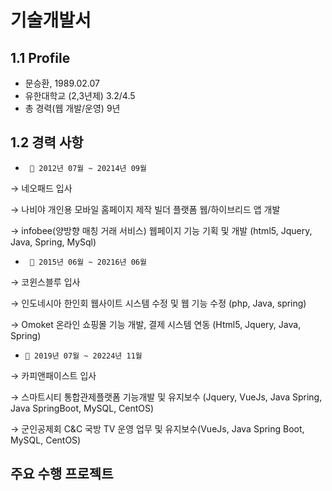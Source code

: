 # 기술개발서
## 1.1 Profile 
- 문승환, 1989.02.07
- 유한대학교 (2,3년제) 3.2/4.5
- 총 경력(웹 개발/운영) 9년


## 1.2 경력 사항

- ` 📅 2012년 07월 ~ 20214년 09월`


→ 네오패드 입사


→ 나비야 개인용 모바일 홈페이지 제작 빌더 플랫폼 웹/하이브리드 앱 개발


→ infobee(양방향 매칭 거래 서비스) 웹페이지 기능 기획 및 개발 (html5, Jquery, Java, Spring, MySql)

- ` 📅 2015년 06월 ~ 20216년 06월`


→ 코윈스블루 입사


→ 인도네시아 한인회 웹사이트 시스템 수정 및 웹 기능 수정 (php, Java, spring)


→ Omoket 온라인 쇼핑몰 기능 개발, 결제 시스템 연동 (Html5, Jquery, Java, Spring)


- `📅 2019년 07월 ~ 20224년 11월`


→ 카피앤패이스트 입사


→ 스마트시티 통합관제플랫폼 기능개발 및 유지보수 (Jquery, VueJs, Java Spring, Java SpringBoot, MySQL, CentOS)


→ 군인공제회 C&C 국방 TV 운영 업무 및 유지보수(VueJs, Java Spring Boot, MySQL, CentOS)


## 주요 수행 프로젝트
